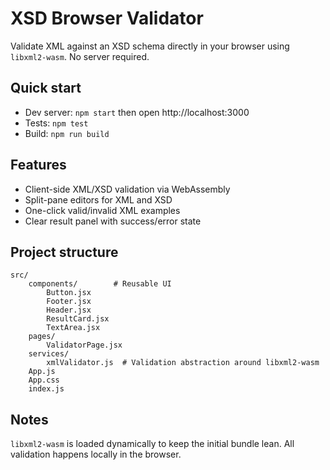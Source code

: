 # XSD Browser Validator

Validate XML against an XSD schema directly in your browser using `libxml2-wasm`. No server required.

## Quick start

- Dev server: `npm start` then open http://localhost:3000
- Tests: `npm test`
- Build: `npm run build`

## Features

- Client-side XML/XSD validation via WebAssembly
- Split-pane editors for XML and XSD
- One-click valid/invalid XML examples
- Clear result panel with success/error state

## Project structure

```
src/
	components/        # Reusable UI
		Button.jsx
		Footer.jsx
		Header.jsx
		ResultCard.jsx
		TextArea.jsx
	pages/
		ValidatorPage.jsx
	services/
		xmlValidator.js  # Validation abstraction around libxml2-wasm
	App.js
	App.css
	index.js
```

## Notes

`libxml2-wasm` is loaded dynamically to keep the initial bundle lean. All validation happens locally in the browser.

